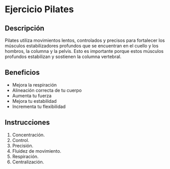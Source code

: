 # Ejercicio Pilates

## Descripción
Pilates utiliza movimientos lentos, controlados y precisos para fortalecer los músculos estabilizadores profundos que se encuentran en el cuello y los hombros, la columna y la pelvis. Esto es importante porque estos músculos profundos estabilizan y sostienen la columna vertebral.

## Beneficios
- Mejora la respiración
- Alineación correcta de tu cuerpo
- Aumenta tu fuerza
- Mejora tu estabilidad
- Incrementa tu flexibilidad

## Instrucciones
1. Concentración.
2. Control.
3. Precisión.
4. Fluidez de movimiento.
5. Respiración.
6. Centralización.
